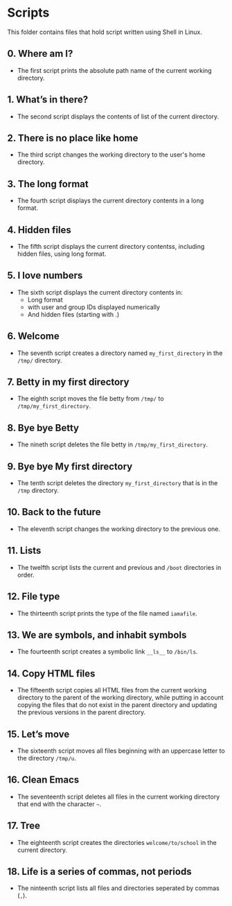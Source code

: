 # Scripts
This folder contains files that hold script written using Shell in Linux.


## 0. Where am I? 
- The first script prints the absolute path name of the current working directory.

## 1. What’s in there? 
- The second script displays the contents of list of the current directory.

## 2. There is no place like home 
- The third script changes the working directory to the user's home directory.

## 3. The long format 
- The fourth script displays the current directory contents in a long format.

## 4. Hidden files 
- The fifth script displays the current directory contentss, including hidden files, using long format.

## 5. I love numbers
- The sixth script displays the current directory contents in:
  - Long format
  - with user and group IDs displayed numerically
  - And hidden files (starting with .)

## 6. Welcome
- The seventh script creates a directory named `my_first_directory` in the `/tmp/` directory.

## 7. Betty in my first directory 
- The eighth script moves the file betty from `/tmp/` to `/tmp/my_first_directory`.

## 8. Bye bye Betty
- The nineth script deletes the file betty in `/tmp/my_first_directory`.

## 9. Bye bye My first directory 
- The tenth script deletes the directory `my_first_directory` that is in the `/tmp` directory.

## 10. Back to the future 
- The eleventh script changes the working directory to the previous one.

## 11. Lists
- The twelfth script lists the current and previous and `/boot` directories in order.

## 12. File type 
- The thirteenth script prints the type of the file named `iamafile`.

## 13. We are symbols, and inhabit symbols 
- The fourteenth script creates a symbolic link `__ls__` to `/bin/ls`.

## 14. Copy HTML files 
- The fifteenth script copies all HTML files from the current working directory to the parent of the working directory, while putting in account copying the files that do not exist in the parent directory and updating the previous versions in the parent directory.

## 15. Let’s move 
- The sixteenth script moves all files beginning with an uppercase letter to the directory `/tmp/u`.

## 16. Clean Emacs
- The seventeenth script deletes all files in the current working directory that end with the character `~`.

## 17. Tree
- The eighteenth script creates the directories `welcome/to/school` in the current directory.

## 18. Life is a series of commas, not periods
- The ninteenth script lists all files and directories seperated by commas (`,`).
